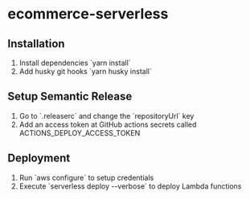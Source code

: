 # ecommerce-serverless

## Installation

1. Install dependencies ´yarn install´
2. Add husky git hooks ´yarn husky install´

## Setup Semantic Release

1. Go to ´.releaserc´ and change the ´repositoryUrl´ key
2. Add an access token at GitHub actions secrets called ACTIONS_DEPLOY_ACCESS_TOKEN

## Deployment

1. Run ´aws configure´ to setup credentials
2. Execute ´serverless deploy --verbose´ to deploy Lambda functions

